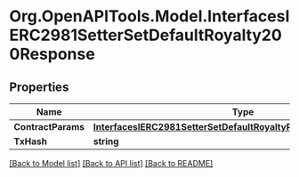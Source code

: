 # Org.OpenAPITools.Model.InterfacesIERC2981SetterSetDefaultRoyalty200Response

## Properties

Name | Type | Description | Notes
------------ | ------------- | ------------- | -------------
**ContractParams** | [**InterfacesIERC2981SetterSetDefaultRoyaltyRequestContractParams**](InterfacesIERC2981SetterSetDefaultRoyaltyRequestContractParams.md) |  | 
**TxHash** | **string** |  | 

[[Back to Model list]](../README.md#documentation-for-models) [[Back to API list]](../README.md#documentation-for-api-endpoints) [[Back to README]](../README.md)

